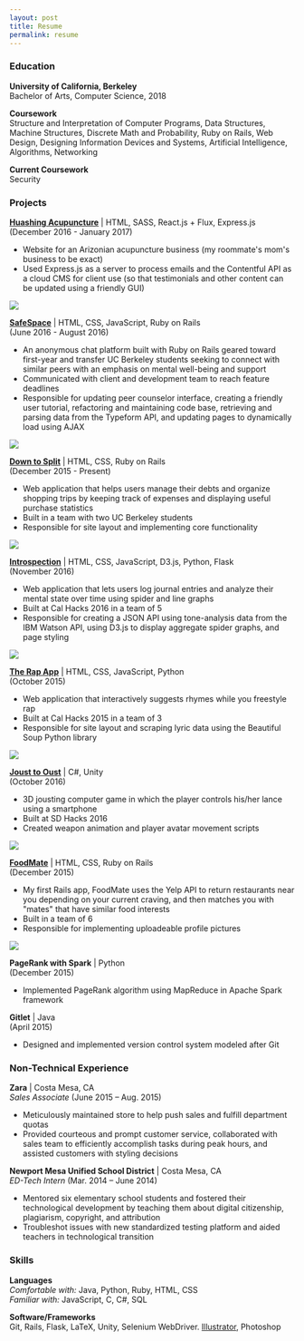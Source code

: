 ```yaml
---
layout: post
title: Resume
permalink: resume
---
```


### Education

<strong>University of California, Berkeley</strong>  
Bachelor of Arts, Computer Science, 2018

<strong>Coursework</strong>  
Structure and Interpretation of Computer Programs, Data Structures, Machine Structures, Discrete Math and Probability, Ruby on Rails, Web Design, Designing Information Devices and Systems, Artificial Intelligence, Algorithms, Networking

<strong>Current Coursework</strong>  
Security


### Projects

<a href="http://huashing.herokuapp.com/"><strong>Huashing Acupuncture</strong></a> | HTML, SASS, React.js + Flux, Express.js  
(December 2016 - January 2017)

* Website for an Arizonian acupuncture business (my roommate's mom's business to be exact)
* Used Express.js as a server to process emails and the Contentful API as a cloud CMS for client use (so that testimonials and other content can be updated using a friendly GUI)

<img id="huashing" src="public/projects/huashing.PNG">

<a href="http://safespace-dev.herokuapp.com/"><strong>SafeSpace</strong></a> | HTML, CSS, JavaScript, Ruby on Rails  
(June 2016 - August 2016)

* An anonymous chat platform built with Ruby on Rails geared toward first-year and transfer UC Berkeley students seeking to connect with similar peers with an emphasis on mental well-being and support 
* Communicated with client and development team to reach feature deadlines
* Responsible for updating peer counselor interface, creating a friendly user tutorial, refactoring and maintaining code base, retrieving and parsing data from the Typeform API, and updating pages to dynamically load using AJAX

<img id="safespace" src="public/projects/safespace.PNG">

<a href="http://down-to-split.herokuapp.com/"><strong>Down to Split</strong></a> | HTML, CSS, Ruby on Rails   
(December 2015 - Present)

* Web application that helps users manage their debts and organize shopping trips by keeping track of expenses and displaying useful purchase statistics 
* Built in a team with two UC Berkeley students
* Responsible for site layout and implementing core functionality 

<img id="downtosplit" src="public/projects/downtosplit.PNG">

<a href="https://github.com/jalagar/selfspoken"><strong>Introspection</strong></a> | HTML, CSS, JavaScript, D3.js, Python, Flask   
(November 2016)

* Web application that lets users log journal entries and analyze their mental state over time using spider and line graphs
* Built at Cal Hacks 2016 in a team of 5
* Responsible for creating a JSON API using tone-analysis data from the IBM Watson API, using D3.js to display aggregate spider graphs, and page styling

<img src="public/projects/introspection.PNG">

<a href="https://www.ocf.berkeley.edu/~owenmj/"><strong>The Rap App</strong></a> | HTML, CSS, JavaScript, Python  
(October 2015)

* Web application that interactively suggests rhymes while you freestyle rap
* Built at Cal Hacks 2015 in a team of 3
* Responsible for site layout and scraping lyric data using the Beautiful Soup Python library

<img id="rapapp" src="public/projects/rapapp.PNG">

<a href="https://github.com/sagangwee/SD_Hacks_Jousting"><strong>Joust to Oust</strong></a> | C#, Unity   
(October 2016)

* 3D jousting computer game in which the player controls his/her lance using a smartphone  
* Built at SD Hacks 2016
* Created weapon animation and player avatar movement scripts

<img id="joust" src="public/projects/joust.PNG">

<a href="http://food-mate.herokuapp.com/"><strong>FoodMate</strong></a> | HTML, CSS, Ruby on Rails   
(December 2015)

* My first Rails app, FoodMate uses the Yelp API to return restaurants near you depending on your current craving, and then matches you with "mates" that have similar food interests
* Built in a team of 6
* Responsible for implementing uploadeable profile pictures

<img id="foodmate" src="public/projects/foodmate.PNG">

<strong>PageRank with Spark</strong> | Python  
(December 2015)

* Implemented PageRank algorithm using MapReduce in Apache Spark framework 

<strong>Gitlet</strong> | Java  
(April 2015)

* Designed and implemented version control system modeled after Git


### Non-Technical Experience

<strong>Zara</strong> | Costa Mesa, CA	
<em>Sales Associate</em> (June 2015 – Aug. 2015)

* Meticulously maintained store to help push sales and fulfill department quotas
* Provided courteous and prompt customer service, collaborated with sales team to efficiently accomplish tasks during peak hours, and assisted customers with styling decisions

<strong>Newport Mesa Unified School District</strong> | Costa Mesa, CA 	
<em>ED-Tech Intern</em> (Mar. 2014 – June 2014)

* Mentored six elementary school students and fostered their technological development by teaching them about digital citizenship, plagiarism, copyright, and attribution
* Troubleshot issues with new standardized testing platform and aided teachers in technological transition 


### Skills

<strong>Languages</strong>  
<em>Comfortable with:</em> Java, Python, Ruby, HTML, CSS  
<em>Familiar with:</em> JavaScript, C, C#, SQL

<strong>Software/Frameworks</strong>  
Git, Rails, Flask, LaTeX, Unity, Selenium WebDriver. <a href="public/infographic.pdf">Illustrator</a>, Photoshop  
